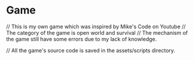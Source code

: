 # Game

// This is my own game which was inspired by Mike's Code on Youtube
// The category of the game is open world and survival
// The mechanism of the game still have some errors due to my lack of knowledge.

// All the game's source code is saved in the assets/scripts directory.
